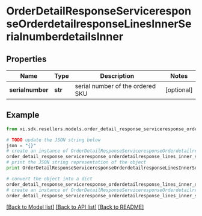 # OrderDetailResponseServiceresponseOrderdetailresponseLinesInnerSerialnumberdetailsInner


## Properties

Name | Type | Description | Notes
------------ | ------------- | ------------- | -------------
**serialnumber** | **str** | serial number of the ordered SKU | [optional] 

## Example

```python
from xi.sdk.resellers.models.order_detail_response_serviceresponse_orderdetailresponse_lines_inner_serialnumberdetails_inner import OrderDetailResponseServiceresponseOrderdetailresponseLinesInnerSerialnumberdetailsInner

# TODO update the JSON string below
json = "{}"
# create an instance of OrderDetailResponseServiceresponseOrderdetailresponseLinesInnerSerialnumberdetailsInner from a JSON string
order_detail_response_serviceresponse_orderdetailresponse_lines_inner_serialnumberdetails_inner_instance = OrderDetailResponseServiceresponseOrderdetailresponseLinesInnerSerialnumberdetailsInner.from_json(json)
# print the JSON string representation of the object
print OrderDetailResponseServiceresponseOrderdetailresponseLinesInnerSerialnumberdetailsInner.to_json()

# convert the object into a dict
order_detail_response_serviceresponse_orderdetailresponse_lines_inner_serialnumberdetails_inner_dict = order_detail_response_serviceresponse_orderdetailresponse_lines_inner_serialnumberdetails_inner_instance.to_dict()
# create an instance of OrderDetailResponseServiceresponseOrderdetailresponseLinesInnerSerialnumberdetailsInner from a dict
order_detail_response_serviceresponse_orderdetailresponse_lines_inner_serialnumberdetails_inner_form_dict = order_detail_response_serviceresponse_orderdetailresponse_lines_inner_serialnumberdetails_inner.from_dict(order_detail_response_serviceresponse_orderdetailresponse_lines_inner_serialnumberdetails_inner_dict)
```
[[Back to Model list]](../README.md#documentation-for-models) [[Back to API list]](../README.md#documentation-for-api-endpoints) [[Back to README]](../README.md)


